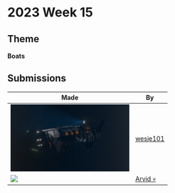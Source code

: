 # 2023 Week 15


## Theme

**Boats**


## Submissions

| Made | By |
|------|----|
| <img src="./wesje101/Submarine.png" height="150" /> | [wesje101](./wesje101/) |
| <img src="./Arvid/ship.gif" height="150" /> | [Arvid 💀](./Arvid/) |
